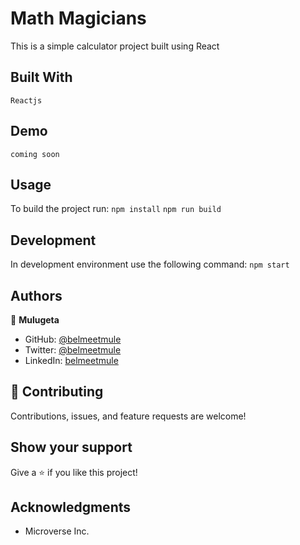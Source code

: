 # Math Magicians

This is a simple calculator project built using React

## Built With

    Reactjs

## Demo

    coming soon

## Usage

To build the project run:
    `npm install`
    `npm run build`

## Development

In development environment use the following command:
    `npm start`


## Authors
👤 **Mulugeta**

- GitHub: [@belmeetmule](https://github.com/belmeetmule)
- Twitter: [@belmeetmule](https://twitter.com/belmeetmule)
- LinkedIn: [belmeetmule](https://linkedin.com/in/belmeetmule)


## 🤝 Contributing

Contributions, issues, and feature requests are welcome!

## Show your support

Give a ⭐️ if you like this project!

## Acknowledgments

- Microverse Inc.